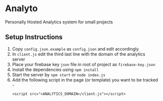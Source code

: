 # Analyto

Personally Hosted Analytics system for small projects

## Setup Instructions
1. Copy `config.json.example` as `config.json` and edit accordingly.
2. In `client.js` edit the third last line with the domain of the analytics server
3. Place your firebase key `json` file in root of project as `firebase-key.json`
4. Install the dependencies using `npm install`
5. Start the server by `npm start` or `node index.js`
6. Add the following script in the page (or template) you want to be tracked -
	```
	<script src="<ANALYTICS_DOMAIN>/client.js"></script>
	```
